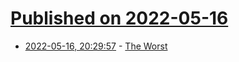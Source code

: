 # [Published on 2022-05-16](index.md)

* [2022-05-16, 20:29:57](https://news.ycombinator.com/item?id=31402797) - [The Worst](https://moxie.org/2012/11/27/the-worst.html)
